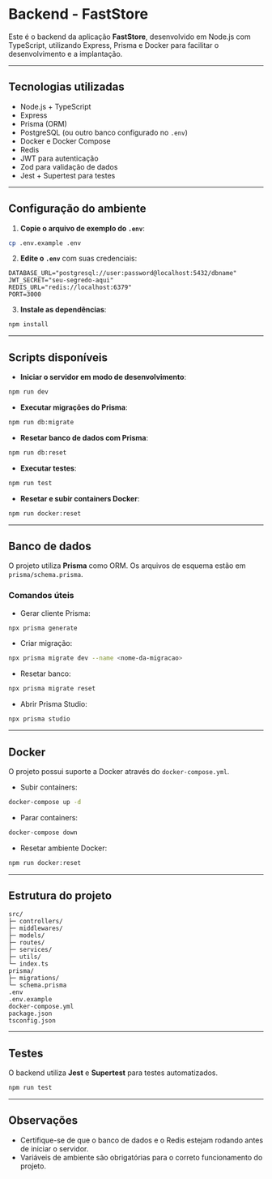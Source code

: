 # Backend - FastStore

Este é o backend da aplicação **FastStore**, desenvolvido em Node.js com TypeScript, utilizando Express, Prisma e Docker para facilitar o desenvolvimento e a implantação.

---

## Tecnologias utilizadas

- Node.js + TypeScript
- Express
- Prisma (ORM)
- PostgreSQL (ou outro banco configurado no `.env`)
- Docker e Docker Compose
- Redis
- JWT para autenticação
- Zod para validação de dados
- Jest + Supertest para testes

---

## Configuração do ambiente

1. **Copie o arquivo de exemplo do `.env`**:

```bash
cp .env.example .env
```

2. **Edite o `.env`** com suas credenciais:

```env
DATABASE_URL="postgresql://user:password@localhost:5432/dbname"
JWT_SECRET="seu-segredo-aqui"
REDIS_URL="redis://localhost:6379"
PORT=3000
```

3. **Instale as dependências**:

```bash
npm install
```

---

## Scripts disponíveis

- **Iniciar o servidor em modo de desenvolvimento**:

```bash
npm run dev
```

- **Executar migrações do Prisma**:

```bash
npm run db:migrate
```

- **Resetar banco de dados com Prisma**:

```bash
npm run db:reset
```

- **Executar testes**:

```bash
npm run test
```

- **Resetar e subir containers Docker**:

```bash
npm run docker:reset
```

---

## Banco de dados

O projeto utiliza **Prisma** como ORM. Os arquivos de esquema estão em `prisma/schema.prisma`.

### Comandos úteis

- Gerar cliente Prisma:

```bash
npx prisma generate
```

- Criar migração:

```bash
npx prisma migrate dev --name <nome-da-migracao>
```

- Resetar banco:

```bash
npx prisma migrate reset
```

- Abrir Prisma Studio:

```bash
npx prisma studio
```

---

## Docker

O projeto possui suporte a Docker através do `docker-compose.yml`.

- Subir containers:

```bash
docker-compose up -d
```

- Parar containers:

```bash
docker-compose down
```

- Resetar ambiente Docker:

```bash
npm run docker:reset
```

---

## Estrutura do projeto

```
src/
├─ controllers/
├─ middlewares/
├─ models/
├─ routes/
├─ services/
├─ utils/
└─ index.ts
prisma/
├─ migrations/
└─ schema.prisma
.env
.env.example
docker-compose.yml
package.json
tsconfig.json
```

---

## Testes

O backend utiliza **Jest** e **Supertest** para testes automatizados.

```bash
npm run test
```

---

## Observações

- Certifique-se de que o banco de dados e o Redis estejam rodando antes de iniciar o servidor.
- Variáveis de ambiente são obrigatórias para o correto funcionamento do projeto.

